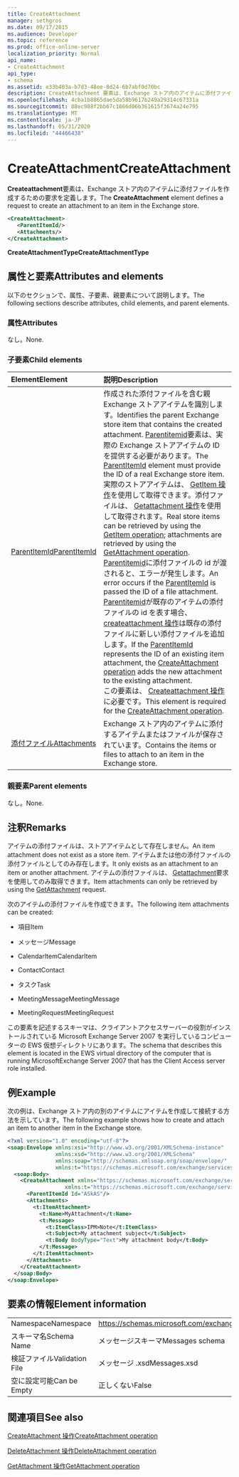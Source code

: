 ```yaml
---
title: CreateAttachment
manager: sethgros
ms.date: 09/17/2015
ms.audience: Developer
ms.topic: reference
ms.prod: office-online-server
localization_priority: Normal
api_name:
- CreateAttachment
api_type:
- schema
ms.assetid: e33b403a-b7d3-48ee-8d24-6b7abf0d70bc
description: CreateAttachment 要素は、Exchange ストア内のアイテムに添付ファイルを作成するための要求を定義します。
ms.openlocfilehash: 4cba1b8865dae5da58b9617b249a29314c67331a
ms.sourcegitcommit: 88ec988f2bb67c1866d06b361615f3674a24e795
ms.translationtype: MT
ms.contentlocale: ja-JP
ms.lasthandoff: 05/31/2020
ms.locfileid: "44466438"
---
```

# <a name="createattachment"></a><span data-ttu-id="ae1d0-103">CreateAttachment</span><span class="sxs-lookup"><span data-stu-id="ae1d0-103">CreateAttachment</span></span>

<span data-ttu-id="ae1d0-104">**Createattachment**要素は、Exchange ストア内のアイテムに添付ファイルを作成するための要求を定義します。</span><span class="sxs-lookup"><span data-stu-id="ae1d0-104">The **CreateAttachment** element defines a request to create an attachment to an item in the Exchange store.</span></span> 
  
```xml
<CreateAttachment>
   <ParentItemId/>
   <Attachments/>
</CreateAttachment>
```

 <span data-ttu-id="ae1d0-105">**CreateAttachmentType**</span><span class="sxs-lookup"><span data-stu-id="ae1d0-105">**CreateAttachmentType**</span></span>
## <a name="attributes-and-elements"></a><span data-ttu-id="ae1d0-106">属性と要素</span><span class="sxs-lookup"><span data-stu-id="ae1d0-106">Attributes and elements</span></span>

<span data-ttu-id="ae1d0-107">以下のセクションで、属性、子要素、親要素について説明します。</span><span class="sxs-lookup"><span data-stu-id="ae1d0-107">The following sections describe attributes, child elements, and parent elements.</span></span>
  
### <a name="attributes"></a><span data-ttu-id="ae1d0-108">属性</span><span class="sxs-lookup"><span data-stu-id="ae1d0-108">Attributes</span></span>

<span data-ttu-id="ae1d0-109">なし。</span><span class="sxs-lookup"><span data-stu-id="ae1d0-109">None.</span></span>
  
### <a name="child-elements"></a><span data-ttu-id="ae1d0-110">子要素</span><span class="sxs-lookup"><span data-stu-id="ae1d0-110">Child elements</span></span>

|<span data-ttu-id="ae1d0-111">**Element**</span><span class="sxs-lookup"><span data-stu-id="ae1d0-111">**Element**</span></span>|<span data-ttu-id="ae1d0-112">**説明**</span><span class="sxs-lookup"><span data-stu-id="ae1d0-112">**Description**</span></span>|
|:-----|:-----|
|[<span data-ttu-id="ae1d0-113">ParentItemId</span><span class="sxs-lookup"><span data-stu-id="ae1d0-113">ParentItemId</span></span>](parentitemid.md) <br/> |<span data-ttu-id="ae1d0-114">作成された添付ファイルを含む親 Exchange ストアアイテムを識別します。</span><span class="sxs-lookup"><span data-stu-id="ae1d0-114">Identifies the parent Exchange store item that contains the created attachment.</span></span> <span data-ttu-id="ae1d0-115">[Parentitemid](parentitemid.md)要素は、実際の Exchange ストアアイテムの ID を提供する必要があります。</span><span class="sxs-lookup"><span data-stu-id="ae1d0-115">The [ParentItemId](parentitemid.md) element must provide the ID of a real Exchange store item.</span></span> <span data-ttu-id="ae1d0-116">実際のストアアイテムは、 [GetItem 操作](getitem-operation.md)を使用して取得できます。添付ファイルは、 [Getattachment 操作](getattachment-operation.md)を使用して取得されます。</span><span class="sxs-lookup"><span data-stu-id="ae1d0-116">Real store items can be retrieved by using the [GetItem operation](getitem-operation.md); attachments are retrieved by using the [GetAttachment operation](getattachment-operation.md).</span></span> <span data-ttu-id="ae1d0-117">[Parentitemid](parentitemid.md)に添付ファイルの id が渡されると、エラーが発生します。</span><span class="sxs-lookup"><span data-stu-id="ae1d0-117">An error occurs if the [ParentItemId](parentitemid.md) is passed the ID of a file attachment.</span></span> <span data-ttu-id="ae1d0-118">[Parentitemid](parentitemid.md)が既存のアイテムの添付ファイルの id を表す場合、 [createattachment 操作](createattachment-operation.md)は既存の添付ファイルに新しい添付ファイルを追加します。</span><span class="sxs-lookup"><span data-stu-id="ae1d0-118">If the [ParentItemId](parentitemid.md) represents the ID of an existing item attachment, the [CreateAttachment operation](createattachment-operation.md) adds the new attachment to the existing attachment.</span></span>  <br/> <span data-ttu-id="ae1d0-119">この要素は、 [Createattachment 操作](createattachment-operation.md)に必要です。</span><span class="sxs-lookup"><span data-stu-id="ae1d0-119">This element is required for the [CreateAttachment operation](createattachment-operation.md).</span></span>  <br/> |
|[<span data-ttu-id="ae1d0-120">添付ファイル</span><span class="sxs-lookup"><span data-stu-id="ae1d0-120">Attachments</span></span>](attachments-ex15websvcsotherref.md) <br/> |<span data-ttu-id="ae1d0-121">Exchange ストア内のアイテムに添付するアイテムまたはファイルが保存されています。</span><span class="sxs-lookup"><span data-stu-id="ae1d0-121">Contains the items or files to attach to an item in the Exchange store.</span></span>  <br/> |
   
### <a name="parent-elements"></a><span data-ttu-id="ae1d0-122">親要素</span><span class="sxs-lookup"><span data-stu-id="ae1d0-122">Parent elements</span></span>

<span data-ttu-id="ae1d0-123">なし。</span><span class="sxs-lookup"><span data-stu-id="ae1d0-123">None.</span></span>
  
## <a name="remarks"></a><span data-ttu-id="ae1d0-124">注釈</span><span class="sxs-lookup"><span data-stu-id="ae1d0-124">Remarks</span></span>

<span data-ttu-id="ae1d0-125">アイテムの添付ファイルは、ストアアイテムとして存在しません。</span><span class="sxs-lookup"><span data-stu-id="ae1d0-125">An item attachment does not exist as a store item.</span></span> <span data-ttu-id="ae1d0-126">アイテムまたは他の添付ファイルの添付ファイルとしてのみ存在します。</span><span class="sxs-lookup"><span data-stu-id="ae1d0-126">It only exists as an attachment to an item or another attachment.</span></span> <span data-ttu-id="ae1d0-127">アイテムの添付ファイルは、 [Getattachment](getattachment.md)要求を使用してのみ取得できます。</span><span class="sxs-lookup"><span data-stu-id="ae1d0-127">Item attachments can only be retrieved by using the [GetAttachment](getattachment.md) request.</span></span> 
  
<span data-ttu-id="ae1d0-128">次のアイテムの添付ファイルを作成できます。</span><span class="sxs-lookup"><span data-stu-id="ae1d0-128">The following item attachments can be created:</span></span>
  
- <span data-ttu-id="ae1d0-129">項目</span><span class="sxs-lookup"><span data-stu-id="ae1d0-129">Item</span></span>
    
- <span data-ttu-id="ae1d0-130">メッセージ</span><span class="sxs-lookup"><span data-stu-id="ae1d0-130">Message</span></span>
    
- <span data-ttu-id="ae1d0-131">CalendarItem</span><span class="sxs-lookup"><span data-stu-id="ae1d0-131">CalendarItem</span></span>
    
- <span data-ttu-id="ae1d0-132">Contact</span><span class="sxs-lookup"><span data-stu-id="ae1d0-132">Contact</span></span>
    
- <span data-ttu-id="ae1d0-133">タスク</span><span class="sxs-lookup"><span data-stu-id="ae1d0-133">Task</span></span>
    
- <span data-ttu-id="ae1d0-134">MeetingMessage</span><span class="sxs-lookup"><span data-stu-id="ae1d0-134">MeetingMessage</span></span>
    
- <span data-ttu-id="ae1d0-135">MeetingRequest</span><span class="sxs-lookup"><span data-stu-id="ae1d0-135">MeetingRequest</span></span>
    
<span data-ttu-id="ae1d0-136">この要素を記述するスキーマは、クライアントアクセスサーバーの役割がインストールされている Microsoft Exchange Server 2007 を実行しているコンピューターの EWS 仮想ディレクトリにあります。</span><span class="sxs-lookup"><span data-stu-id="ae1d0-136">The schema that describes this element is located in the EWS virtual directory of the computer that is running MicrosoftExchange Server 2007 that has the Client Access server role installed.</span></span>
  
## <a name="example"></a><span data-ttu-id="ae1d0-137">例</span><span class="sxs-lookup"><span data-stu-id="ae1d0-137">Example</span></span>

<span data-ttu-id="ae1d0-138">次の例は、Exchange ストア内の別のアイテムにアイテムを作成して接続する方法を示しています。</span><span class="sxs-lookup"><span data-stu-id="ae1d0-138">The following example shows how to create and attach an item to another item in the Exchange store.</span></span>
  
```XML
<?xml version="1.0" encoding="utf-8"?>
<soap:Envelope xmlns:xsi="http://www.w3.org/2001/XMLSchema-instance"
               xmlns:xsd="http://www.w3.org/2001/XMLSchema"
               xmlns:soap="http://schemas.xmlsoap.org/soap/envelope/"
               xmlns:t="https://schemas.microsoft.com/exchange/services/2006/types">
  <soap:Body>
    <CreateAttachment xmlns="https://schemas.microsoft.com/exchange/services/2006/messages" 
                  xmlns:t="https://schemas.microsoft.com/exchange/services/2006/types">
      <ParentItemId Id="ASkAS"/>
      <Attachments>
        <t:ItemAttachment>
          <t:Name>MyAttachment</t:Name>
          <t:Message>
            <t:ItemClass>IPM>Note</t:ItemClass>
            <t:Subject>My attachment subject</t:Subject>
            <t:Body BodyType="Text">My attachment body</t:Body>
          </t:Message>
        </t:ItemAttachment>
      </Attachments>
    </CreateAttachment>
  </soap:Body>
</soap:Envelope>
```

## <a name="element-information"></a><span data-ttu-id="ae1d0-139">要素の情報</span><span class="sxs-lookup"><span data-stu-id="ae1d0-139">Element information</span></span>

|||
|:-----|:-----|
|<span data-ttu-id="ae1d0-140">Namespace</span><span class="sxs-lookup"><span data-stu-id="ae1d0-140">Namespace</span></span>  <br/> |https://schemas.microsoft.com/exchange/services/2006/messages  <br/> |
|<span data-ttu-id="ae1d0-141">スキーマ名</span><span class="sxs-lookup"><span data-stu-id="ae1d0-141">Schema Name</span></span>  <br/> |<span data-ttu-id="ae1d0-142">メッセージスキーマ</span><span class="sxs-lookup"><span data-stu-id="ae1d0-142">Messages schema</span></span>  <br/> |
|<span data-ttu-id="ae1d0-143">検証ファイル</span><span class="sxs-lookup"><span data-stu-id="ae1d0-143">Validation File</span></span>  <br/> |<span data-ttu-id="ae1d0-144">メッセージ .xsd</span><span class="sxs-lookup"><span data-stu-id="ae1d0-144">Messages.xsd</span></span>  <br/> |
|<span data-ttu-id="ae1d0-145">空に設定可能</span><span class="sxs-lookup"><span data-stu-id="ae1d0-145">Can be Empty</span></span>  <br/> |<span data-ttu-id="ae1d0-146">正しくない</span><span class="sxs-lookup"><span data-stu-id="ae1d0-146">False</span></span>  <br/> |
   
## <a name="see-also"></a><span data-ttu-id="ae1d0-147">関連項目</span><span class="sxs-lookup"><span data-stu-id="ae1d0-147">See also</span></span>



[<span data-ttu-id="ae1d0-148">CreateAttachment 操作</span><span class="sxs-lookup"><span data-stu-id="ae1d0-148">CreateAttachment operation</span></span>](createattachment-operation.md)
  
[<span data-ttu-id="ae1d0-149">DeleteAttachment 操作</span><span class="sxs-lookup"><span data-stu-id="ae1d0-149">DeleteAttachment operation</span></span>](deleteattachment-operation.md)
  
[<span data-ttu-id="ae1d0-150">GetAttachment 操作</span><span class="sxs-lookup"><span data-stu-id="ae1d0-150">GetAttachment operation</span></span>](getattachment-operation.md)

